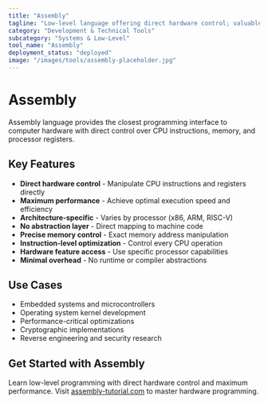 ```yaml
---
title: "Assembly"
tagline: "Low-level language offering direct hardware control; valuable for embedded development and reverse engineering"
category: "Development & Technical Tools"
subcategory: "Systems & Low-Level"
tool_name: "Assembly"
deployment_status: "deployed"
image: "/images/tools/assembly-placeholder.jpg"
---
```


# Assembly

Assembly language provides the closest programming interface to computer hardware with direct control over CPU instructions, memory, and processor registers.

## Key Features

- **Direct hardware control** - Manipulate CPU instructions and registers directly
- **Maximum performance** - Achieve optimal execution speed and efficiency
- **Architecture-specific** - Varies by processor (x86, ARM, RISC-V)
- **No abstraction layer** - Direct mapping to machine code
- **Precise memory control** - Exact memory address manipulation
- **Instruction-level optimization** - Control every CPU operation
- **Hardware feature access** - Use specific processor capabilities
- **Minimal overhead** - No runtime or compiler abstractions

## Use Cases

- Embedded systems and microcontrollers
- Operating system kernel development
- Performance-critical optimizations
- Cryptographic implementations
- Reverse engineering and security research

## Get Started with Assembly

Learn low-level programming with direct hardware control and maximum performance. Visit [assembly-tutorial.com](https://assembly-tutorial.com) to master hardware programming.